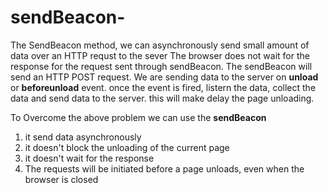 # sendBeacon-
The SendBeacon method, we can asynchronously send small amount of data over an HTTP requst to the sever
The browser does not wait for the response for the request sent through sendBeacon. The sendBeacon will send an HTTP POST request.
We are sending data to the server on **unload** or **beforeunload** event. once the event is fired, listern the data, collect the data and send data to the server. this will make delay the page unloading.

To Overcome the above problem we can use the **sendBeacon**
1. it send data asynchronously
2. it doesn't block the unloading of the current page
3. it doesn't wait for the response
4. The requests will be initiated before a page unloads, even when the browser is closed
